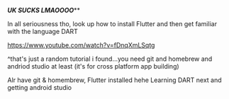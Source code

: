 *********UK SUCKS LMAOOOO***********

In all seriousness tho, look up how to install Flutter and then get familiar with the language DART

https://www.youtube.com/watch?v=fDnqXmLSqtg

^that's just a random tutorial i found...you need git and homebrew and andriod studio at least
(it's for cross platform app building)


Alr have git & homembrew, Flutter installed hehe 
Learning DART next and getting android studio 
